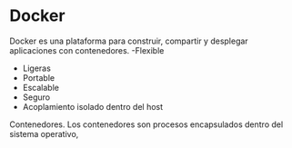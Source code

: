 # Docker
Docker es una plataforma para construir, compartir y desplegar aplicaciones con contenedores. 
-Flexible
- Ligeras
- Portable 
- Escalable 
- Seguro
- Acoplamiento isolado dentro del host

Contenedores. 
Los contenedores son procesos encapsulados dentro del sistema operativo,
<!--stackedit_data:
eyJoaXN0b3J5IjpbNDc0NzY5OTQ2XX0=
-->